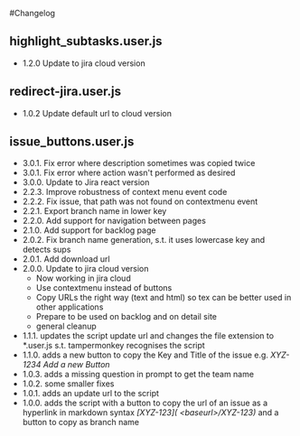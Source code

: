 ﻿#Changelog

## highlight_subtasks.user.js

* 1.2.0 Update to jira cloud version

## redirect-jira.user.js

* 1.0.2 Update default url to cloud version

## issue_buttons.user.js

* 3.0.1. Fix error where description sometimes was copied twice
* 3.0.1. Fix error where action wasn't performed as desired
* 3.0.0. Update to Jira react version
* 2.2.3. Improve robustness of context menu event code
* 2.2.2. Fix issue, that path was not found on contextmenu event
* 2.2.1. Export branch name in lower key
* 2.2.0. Add support for navigation between pages
* 2.1.0. Add support for backlog page
* 2.0.2. Fix branch name generation, s.t. it uses lowercase key and detects sups
* 2.0.1. Add download url
* 2.0.0. Update to jira cloud version
    * Now working in jira cloud
    * Use contextmenu instead of buttons
    * Copy URLs the right way (text and html) so tex can be better used in other applications
    * Prepare to be used on backlog and on detail site
    * general cleanup
* 1.1.1. updates the script update url and changes the file extension to *.user.js s.t. tampermonkey recognises the
  script
* 1.1.0. adds a new button to copy the Key and Title of the issue e.g. _XYZ-1234 Add a new Button_
* 1.0.3. adds a missing question in prompt to get the team name
* 1.0.2. some smaller fixes
* 1.0.1. adds an update url to the script
* 1.0.0. adds the script with a button to copy the url of an issue as a hyperlink in markdown syntax _\[XYZ-123](
  \<baseurl>/XYZ-123)_ and a button to copy as branch name